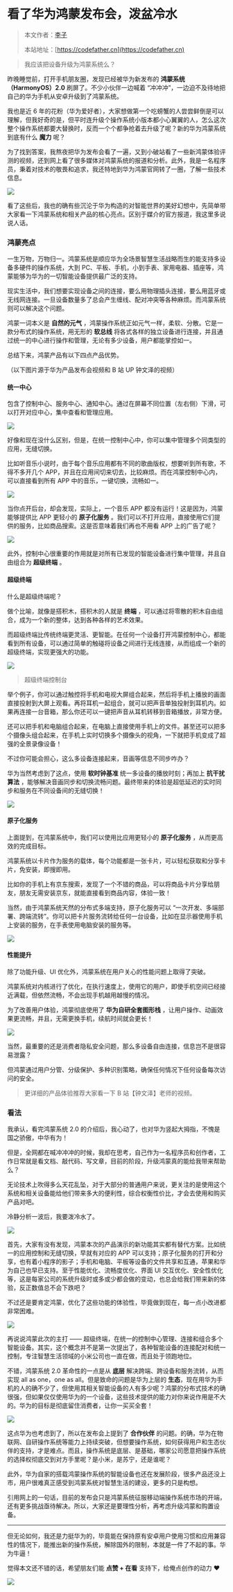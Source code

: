 # 看了华为鸿蒙发布会，泼盆冷水

> 本文作者：[李子](https://yuyuanweb.feishu.cn/wiki/Abldw5WkjidySxkKxU2cQdAtnah)
>
> 本站地址：[https://codefather.cn](https://codefather.cn)

> 我应该把设备升级为鸿蒙系统么？

昨晚睡觉前，打开手机朋友圈，发现已经被华为新发布的 **鸿蒙系统（HarmonyOS）2.0** 刷屏了。不少小伙伴一边喊着 “冲冲冲”，一边迫不及待地把自己的华为手机从安卓升级到了鸿蒙系统。

我也是近 6 年的花粉（华为爱好者），大家想做第一个吃螃蟹的人尝尝鲜倒是可以理解，但我好奇的是，但平时连升级个操作系统小版本都小心翼翼的人，怎么这次整个操作系统都要大替换时，反而一个个都争抢着去升级了呢？新的华为鸿蒙系统到底有什么 **魔力** 呢？

为了找到答案，我熬夜把华为发布会看了一遍，又到小破站看了一些新鸿蒙体验评测的视频，还到网上看了很多媒体对鸿蒙系统的报道和分析。此外，我是一名程序员，秉着对技术的敬畏和追求，我还特地到华为鸿蒙官网转了一圈，了解一些技术信息。

![](https://pic.yupi.icu/5563/202311091230021.png)

看了这些后，我也的确有些沉沦于华为构造的对智能世界的美好幻想中，先简单带大家看一下鸿蒙系统和相关产品的核心亮点。区别于媒介的官方报道，我这里多说说人话。

### 鸿蒙亮点

一生万物，万物归一。鸿蒙系统是顺应华为全场景智慧生活战略而生的能支持多设备多硬件的操作系统，大到 PC、平板、手机，小到手表、家用电器、插座等，鸿蒙能够为华为的一切智能设备提供最广泛的支持。

现实生活中，我们想要实现设备之间的连接，要么用物理插头连接，要么用蓝牙或无线网连接。一旦设备数量多了总会产生缠线、配对冲突等各种麻烦。而鸿蒙系统则可以解决这个问题。

鸿蒙一词本义是 **自然的元气** ，鸿蒙操作系统正如元气一样，柔软、分散。它是一款分布式的操作系统，用无形的 **软总线** 将各式各样的独立设备进行连接，并且通过统一的中心进行操作和管理，无论有多少设备，用户都能掌控如一。

总结下来，鸿蒙产品有以下四点产品优势。

（以下图片源于华为产品发布会视频和 B 站 UP 钟文泽的视频）

#### 统一中心

包含了控制中心、服务中心、通知中心。通过在屏幕不同位置（左右侧）下滑，可以打开对应中心，集中查看和管理应用。

![](https://pic.yupi.icu/5563/202311091230090.png)

好像和现在没什么区别，但是，在统一控制中心中，你可以集中管理多个同类型的应用，无缝切换。

比如听音乐小说时，由于每个音乐应用都有不同的歌曲版权，想要听到所有歌，不得不多开几个 APP，并且在应用间切来切去，比较麻烦。而在鸿蒙控制中心内，可以直接看到所有 APP 中的音乐，一键切换，流畅如一。

![](https://pic.yupi.icu/5563/202311091230946.png)

当你点开后台，却会发现，实际上，一个音乐 APP 都没有运行！这是因为，鸿蒙能够提供比 APP 更轻小的 **原子化服务** 。我们可以不打开应用，直接使用它们提供的服务，比如商品搜索。这是否意味着我们再也不用看 APP 上的广告了呢？

![](https://pic.yupi.icu/5563/202311091230060.png)

此外，控制中心很重要的作用就是对所有已发现的智能设备进行集中管理，并且自由组合为 **超级终端** 。

#### 超级终端

什么是超级终端呢？

做个比喻，就像是搭积木，搭积木的人就是 **终端** ，可以通过将零散的积木自由组合，成为一个新的整体，达到各种各样的艺术效果。

而超级终端比传统终端更灵活、更智能。在任何一个设备打开鸿蒙控制中心，都能看到所有设备，可以通过简单的触碰将设备之间进行无线连接，从而组成一个新的超级终端，实现更强大的功能。

![](https://pic.yupi.icu/5563/202311091230974.jpeg)

> 超级终端控制台

举个例子，你可以通过触控将手机和电视大屏组合起来，然后将手机上播放的画面直接投射到大屏上观看。再将耳机一起组合，就可以把声音单独投射到耳机内。如果再连接一台音箱，那么你还可以一键把声音从耳机转移到音箱播放，非常方便。

还可以把手机和电脑组合起来，在电脑上直接使用手机上的文件。甚至还可以把多个摄像头组合起来，在手机上实时切换多个摄像头的视角，一下就把手机变成了超强的全景录像设备！

不过你可能会担心，这么多设备连接起来，音画等信息不同步咋办？

华为当然考虑到了这点，使用 **软时钟基准** 统一多设备的播放时刻；再加上 **抗干扰算法** ，能够解决音画同步和切换流畅问题。最终带来的体验是超低延迟的实时同步和服务在不同设备间的无缝切换！

![](https://pic.yupi.icu/5563/202311091230038.png)

#### 原子化服务

上面提到，在鸿蒙系统中，我们可以使用比应用更轻小的 **原子化服务** ，从而更高效的完成目标。

鸿蒙系统以卡片作为服务的载体，每个功能都是一张卡片，可以轻松获取和分享卡片，免安装，即搜即用。

比如你的手机上有京东搜索，发现了一个不错的商品，可以将商品卡片分享给朋友，朋友无需安装京东，就能直接看到商品内容，体验一致！

当然，由于鸿蒙系统天然的分布式多端支持，原子化服务可以 “一次开发、多端部署、跨端流转”。你可以把卡片服务流转给任何一台设备，比如在显示器使用手机上安装的服务，在手表使用电脑安装的服务等。

![](https://pic.yupi.icu/5563/202311091230673.png)

#### 性能提升

除了功能升级、UI 优化外，鸿蒙系统在用户关心的性能问题上取得了突破。

鸿蒙系统对内核进行了优化，在执行速度上，使用它的用户，即使手机空间已经接近满载，但依然流畅，不会出现手机越用越慢的情况。

为了改善用户体验，鸿蒙彻底使用了 **华为自研全套图形栈** ，让用户操作、动画效果更流畅，并且，无需更换手机，续航时间就会更长！

![](https://pic.yupi.icu/5563/202311091230626.png)

当然，最重要的还是消费者隐私安全问题，那么多设备自由连接，信息岂不是很容易泄露？

但鸿蒙通过用户分管、分级保护、多种识别策略，确保任何情况下任何设备每次访问的安全。

> 更详细的产品体验推荐大家看一下 B 站【钟文泽】老师的视频。

### 看法

我承认，看完鸿蒙系统 2.0 的介绍后，我心动了，也对华为竖起大拇指，不愧是国之骄傲，中华有为！

但是，全网都在喊冲冲冲的时候，我却在思考，自己作为一名程序员和创作者，工作日常就是看文档、敲代码、写文章，目前的阶段，升级鸿蒙真的能给我带来帮助么？

无论技术上吹得多么天花乱坠，对于大部分的普通用户来说，更关注的是使用这个系统和相关设备能给他们带来多大的便利性，综合权衡性价比，才会去使用和购买产品对吧。

冷静分析一波后，我要泼冷水了。

![](https://pic.yupi.icu/5563/202311091230653.png)

首先，大家有没有发现，鸿蒙本次的产品演示的新功能其实都有替代方案。比如统一的应用控制和无缝切换，早就有对应的 APP 可以支持；原子化服务的打开和分享，也有着小程序的影子；手机和电脑、平板等设备的文件共享和互通，苹果和华为自己也早已支持。至于性能优化、流畅度优化、界面 UI 交互优化、安全性优化等，这是每家公司的系统升级时或多或少都会做的变动，也总会给我们带来新的体验，反正数值总不会下跌吧？

不过还是要肯定鸿蒙，优化了这些功能的体验性，毕竟做到现在，每一点小改进都非常困难。

![](https://pic.yupi.icu/5563/202311091230646.jpeg)

再说说鸿蒙此次的主打 —— 超级终端，在统一的控制中心管理、连接和组合多个智能设备。其实，这个概念并不是第一次提出了，各种智能设备的连接配对和统一控制，专注智慧生活领域的小米公司也一直在做，而且处于领跑地位。

不错，鸿蒙系统 2.0 革命性的一点是从 **底层** 解决跨端、跨设备和服务流转，从而实现 all as one，one as all。但是致命的问题是华为上层的 **生态**，现在用华为手机的人的确不少了，但使用其相关智能设备的人有多少呢？鸿蒙的分布式技术的确很强，但如果仅仅使用华为的一个设备，这些技术提供的能力对你来说作用是不大的。华为的目标是彻底留住消费者，让你一买买全套！

![](https://pic.yupi.icu/5563/202311091230771.png)

这点华为也考虑到了，所以在发布会上提到了 **合作伙伴** 的问题。的确，华为在物联网、自研操作系统等能力上持续突破，但想要操作系统，如何获得用户和生态伙伴的支持，才是难点。而且，操作系统是底层、是基础，哪家公司愿意把操作系统的选择权彻底交到对方手里呢？是小米，是苏宁，还是谁呢？

此外，华为自家的搭载鸿蒙操作系统的智能设备也还在发展阶段，很多产品还没上市，用户很难真正感受到鸿蒙系统对智慧生活的建设，更多的只是构想。

引用网上的一句话，目前的发布会只是鸿蒙系统征服移动端操作系统市场的开端，还有更多挑战亟待解决。所以，大家还是要理性分析，再考虑升级鸿蒙和购置设备。



------



但无论如何，我还是力挺华为的，毕竟能在保持原有安卓用户使用习惯和应用兼容性的情况下，能推出新的操作系统，解除国外的限制，本就是一件了不起的事。华为牛逼！

觉得本文还不错的话，希望朋友们能 **点赞 + 在看** 支持下，给俺点创作的动力 ❤️

![](https://pic.yupi.icu/5563/202311091230766.png)